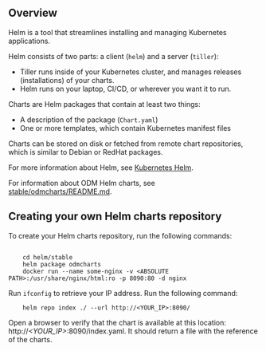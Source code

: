 ## Overview

Helm is a tool that streamlines installing and managing Kubernetes applications. 

Helm consists of two parts: a client (`helm`) and a server (`tiller`):
- Tiller runs inside of your Kubernetes cluster, and manages releases (installations) of your charts.
- Helm runs on your laptop, CI/CD, or wherever you want it to run.

Charts are Helm packages that contain at least two things:
- A description of the package (`Chart.yaml`)
- One or more templates, which contain Kubernetes manifest files

Charts can be stored on disk or fetched from remote chart repositories, which is similar to Debian or RedHat packages.

For more information about Helm, see [Kubernetes Helm](https://github.com/kubernetes/helm).

For information about ODM Helm charts, see [stable/odmcharts/README.md](stable/odmcharts/README.md).

## Creating your own Helm charts repository

To create your Helm charts repository, run the following commands:
```

    cd helm/stable
    helm package odmcharts
    docker run --name some-nginx -v <ABSOLUTE PATH>:/usr/share/nginx/html:ro -p 8090:80 -d nginx
```
Run `ifconfig` to retrieve your IP address.
Run the following command:
```
    helm repo index ./ --url http://<YOUR_IP>:8090/
```
Open a browser to verify that the chart is available at this location: http://_<YOUR_IP>_:8090/index.yaml. It should return a file with the reference of the charts.


